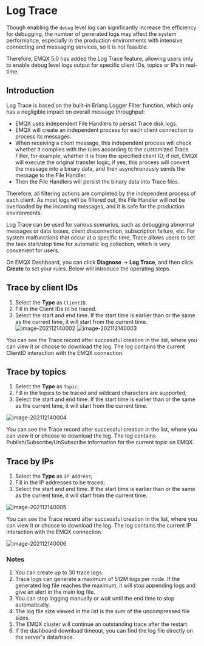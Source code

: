 # Log Trace

Though enabling the `debug` level log can significantly increase the efficiency for debugging, the number of generated logs may affect the system performance, especially in the production environments with intensive connecting and messaging services, so it is not feasible. 

Therefore, EMQX 5.0 has added the Log Trace feature, allowing users only to enable debug level logs output for specific client IDs, topics or IPs in real-time. 

## Introduction

Log Trace is based on the built-in Erlang Logger Filter function, which only has a negligible impact on overall message throughput:

- EMQX uses independent File Handlers to persist Trace disk logs.
- EMQX will create an independent process for each client connection to process its messages.
- When receiving a client message, this independent process will check whether it complies with the rules according to the customized Trace Filter, for example, whether it is from the specified client ID; if not, EMQX will execute the original transfer logic; if yes, this process will convert the message into a binary data, and then asynchronously sends the message to the File Handler.
- Then the File Handlers will persist the binary data into Trace files.

Therefore, all filtering actions are completed by the independent process of each client. As most logs will be filtered out, the File Handler will not be overloaded by the incoming messages, and it is safe for the production environments.

Log Trace can be used for various scenarios, such as debugging abnormal messages or data losses, client disconnection, subscription failure, etc. For system malfunctions that occur at a specific time, Trace allows users to set the task start/stop time for automatic log collection, which is very convenient for users.

On EMQX Dashboard, you can click **Diagnose** -> **Log Trace**, and then click **Create** to set your rules. Below will introduce the operating steps.  

<!-- TODO 下面的内容先凑合使用，后续更新 -->

## Trace by client IDs

1. Select the **Type** as `ClientID`.
2. Fill in the Client IDs to be traced.
3. Select the start and end time. If the start time is earlier than or the same as the current time, it will start from the current time.
![image-202112140002](./assets/trace_create_clientid.png)
![image-202112140003](./assets/trace_clientid.png)

You can see the Trace record after successful creation in the list, where you can view it or choose to download the log. The log contains the current ClientID interaction with the EMQX connection.

## Trace by topics

1. Select the **Type** as `Topic`;
2. Fill in the topics to be traced and wildcard characters are supported;
3. Select the start and end time. If the start time is earlier than or the same as the current time, it will start from the current time.

![image-202112140004](./assets/trace_create_topic.png)

You can see the Trace record after successful creation in the list, where you can view it or choose to download the log. The log contains Publish/Subscribe/UnSubscribe information for the current topic on EMQX.

## Trace by IPs

1. Select the **Type** as `IP Address`;
2. Fill in the IP addresses to be traced;
3. Select the start and end time. If the start time is earlier than or the same as the current time, it will start from the current time.

![image-202112140005](./assets/trace_create_ip.png)

You can see the Trace record after successful creation in the list, where you can view it or choose to download the log. The log contains the current IP interaction with the EMQX connection.

![image-202112140006](./assets/trace_list.png)

### Notes

1. You can create up to 30 trace logs. 
2. Trace logs can generate a maximum of 512M logs per node. If the generated log file reaches the maximum, it will stop appending logs and give an alert in the main log file.
3. You can stop logging manually or wait until the end time to stop automatically.
4. The log file size viewed in the list is the sum of the uncompressed file sizes.
5. The EMQX cluster will continue an outstanding trace after the restart.
6. If the dashboard download timeout, you can find the log file directly on the server's data/trace.

